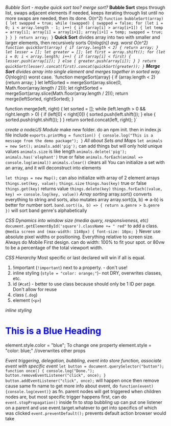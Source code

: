 *Bubble Sort - maybe quick sort too? merge sort?*
  __Bubble Sort__ steps through list, swaps adjacent elements if needed, keeps iterating through list
  until no more swaps are needed, then its done. O(n^2)
  `function bubbleSort(array) {
    let swapped = true;
    while (swapped) {
      swapped = false;
      for (let i = 0; i < array.length - 1; i++) {
        if (array[i] > array[i+1]) {
          let temp = array[i];
          array[i] = array[i+1];
          array[i+1] = temp;
          swapped = true;
        }
      }
    }
    return array;
  }`
  __Quick Sort__ divides array into two with smaller and larger elements, then
  recursively sorts O(n*log(n)) avg.  worst O(n^2)
  `function quickSort(array) {
    if (array.length < 2) {
      return array;
    }
    let lesser = [];
    let greater = [];
    let first = array.shift();
    for (let i = 0; i < array.length; i++) {
      if (array[i] < first) {
        lesser.push(array[i]);
      } else {
        greater.push(array[i]);
      }
    }
    return quickSort(lesser).concat(first).concat(quickSort(greater));
  }`
  __Merge Sort__ divides array into single element and merges together in sorted way.
  O(n*log(n)) worst case.
  `function mergeSort(array) {
    if (array.length < 2) {return array; }
    let leftSorted = mergeSort(array.slice(0, Math.floor(array.length / 2)));
    let rightSorted = mergeSort(array.slice(Math.floor(array.length / 2)));
    return merge(leftSorted, rightSorted);
  }

  function merge(left, right) {
    let sorted = [];
    while (left.length > 0 && right.length > 0) {
      if (left[0] < right[0]) {
        sorted.push(left.shift());
      } else {
        sorted.push(right.shift());
      }
    }
    return sorted.concat(left, right);
  }`

*create a node/JS Module*
  make new folder.  do an npm init.  then in index.js file include
  `exports.printMsg = function() {
  console.log("This is a message from the demo package");
  }`
*All about Sets and Maps*
  `let animals = new Set();`
  `animals.add('pig');` can add things but will only hold unique values
  `animals.size` is like length
  `animals.delete('pig');`
  `animals.has('elephant')` true or false
  `animals.forEach(animal => console.log(animal))`
  `animals.clear()` clears all
  You can initialize a set with an array, and it will deconstruct into elements

  `let things = new Map();` can also initialize with array of 2 element arrays
  `things.set(key, value);`
  `things.size`
  `things.has(key)` true or false
  `things.get(key)` returns value
  `things.delete(key)`
  `things.forEach((value, key) => console.log(key, value))`
*Array sorting*
array.sort() converts everything to string and sorts, also mutates array
array.sort((a, b) => a-b) is better for number sort.
`band.sort((a, b) => {
  return a.genre > b.genre
  })` will sort band genre's alphabetically

*CSS Dynamics into window size (media query, responsiveness, etc)*
`document.getElementById('square').className += " red"` to add a class.
`@media screen and (max-width: 1140px) {
  font-size: 10px;
}`
Never use absolute pixel widths or positioning.  Everything relative to screen size.
Always do Mobile First design.
can do width: 100% to fit your spot. or 80vw to be a percentage of the total viewport width.

*CSS Hierarchy*
Most specific or last declared will win if all is equal.
1. !important (`!important`) next to a property. - don't use!
2. inline styling (`style = "color: orange;"`)- not DRY, overwrites classes, etc.
3. id (`#cat`) - better to use class because should only be 1 ID per page. Don't allow for reuse
4. class (`.dog`)
5. element (`<p>`)

*inline styling*
<h1 style="color:blue;">This is a Blue Heading</h1>
element.style.color = "blue"; To change one property
element.style = "color: blue;" //overwrites other props

*Event triggering, delegation, bubbling, event into store function, associate event with specific event*
`let button = document.querySelector("button");
 function once() {
   console.log("Done.");
   button.removeEventListener("click", once);
 }
button.addEventListener("click", once);` will happen once then remove cause same fn name
to get more info about event, do `function(event) {console.log(event)}` as fn.
parent nodes will get triggered when children nodes are, but most specific trigger happens first,
can do `event.stopPropagation()` inside fn to stop bubbling up
can put one listener on a parent and use event.target.whatever to get into specifics of which was clicked
`event.preventDefault();` prevents default action browser would take
